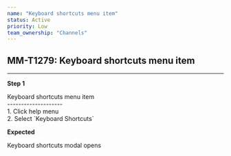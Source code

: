 ```yaml
---
name: "Keyboard shortcuts menu item"
status: Active
priority: Low
team_ownership: "Channels"
---
```


## MM-T1279: Keyboard shortcuts menu item

---

**Step 1**

Keyboard shortcuts menu item\
\--------------------\
1\. Click help menu\
2\. Select \`Keyboard Shortcuts\`

**Expected**

Keyboard shortcuts modal opens
